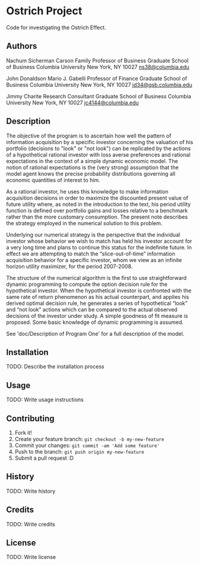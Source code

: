 # Ostrich Project

Code for investigating the Ostrich Effect. 

## Authors
Nachum Sicherman
Carson Family Professor of Business
Graduate School of Business 
Columbia University
New York, NY 10027
ns38@columbia.edu

John Donaldson
Mario J. Gabelli Professor of Finance
Graduate School of Business 
Columbia University
New York, NY 10027
jd34@gsb.columbia.edu

Jimmy Charite
Research Consultant
Graduate School of Business 
Columbia University
New York, NY 10027
jc4144@columbia.edu 

## Description

The objective of the program is to ascertain how well the pattern of information acquisition by a specific investor concerning the valuation of his portfolio (decisions to "look" or "not look") can be replicated by the actions of a hypothetical rational investor with loss averse preferences and rational expectations in the context of a simple dynamic economic model. The notion of rational expectations is the (very strong) assumption that the model agent knows the precise probability distributions governing all economic quantities of interest to him.

As a rational investor, he uses this knowledge to make information acquisition decisions in order to maximize the discounted present value of future utility where, as noted in the introduction to the text, his period utility function is defined over portfolio gains and losses relative to a benchmark rather than the more customary consumption. The present note describes the strategy employed in the numerical solution to this problem. 

Underlying our numerical strategy is the perspective that the individual investor whose behavior we wish to match has held his investor account for a very long time and plans to continue this status for the indefinite future. In effect we are attempting to match the “slice-out-of-time” information acquisition behavior for a specific investor, whom we view as an infinite horizon utility maximizer, for the period 2007-2008.

The structure of the numerical algorithm is the first to use straightforward dynamic programming to compute the option decision rule for the hypothetical investor. When the hypothetical investor is confronted with the same rate of return phenomenon as his actual counterpart, and applies his derived optimal decision rule, he generates a series of hypothetical “look” and “not look” actions which can be  compared to the actual observed decisions of the investor under study. A simple goodness of fit measure is proposed. Some basic knowledge of dynamic programming is assumed.

See 'doc/Description of Program One' for a full description of the model.

## Installation

TODO: Describe the installation process

## Usage

TODO: Write usage instructions

## Contributing

1. Fork it!
2. Create your feature branch: `git checkout -b my-new-feature`
3. Commit your changes: `git commit -am 'Add some feature'`
4. Push to the branch: `git push origin my-new-feature`
5. Submit a pull request :D

## History

TODO: Write history

## Credits

TODO: Write credits

## License

TODO: Write license
